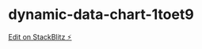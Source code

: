 # dynamic-data-chart-1toet9

[Edit on StackBlitz ⚡️](https://stackblitz.com/edit/dynamic-data-chart-1toet9)